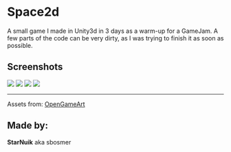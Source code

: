 # Space2d

A small game I made in Unity3d in 3 days as a warm-up for a GameJam.
A few parts of the code can be very dirty, as I was trying to finish it as soon as possible.

## Screenshots
![](https://i.imgur.com/j1pvoNO.png)
![](https://i.imgur.com/4Ju41jg.png)
![](https://i.imgur.com/5qVcbws.png)
![](https://i.imgur.com/TlKufYr.png)

---

Assets from: [OpenGameArt](https://opengameart.org/)

## Made by:
**StarNuik** aka sbosmer
